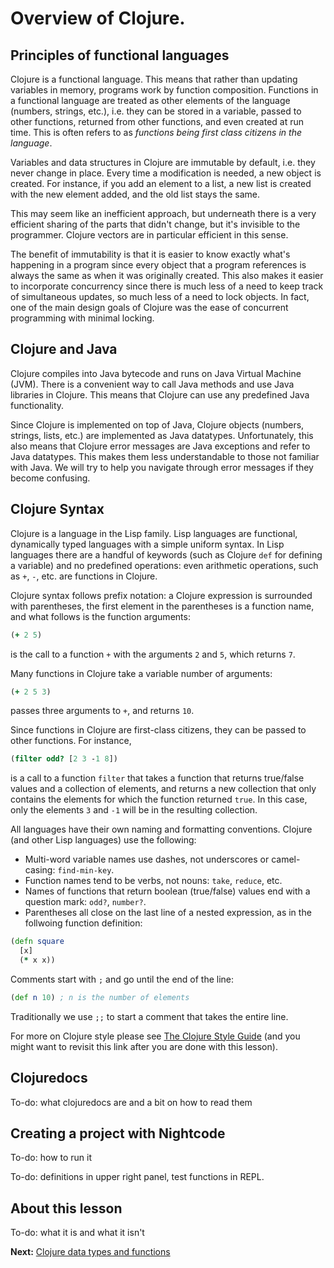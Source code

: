 # Overview of Clojure. 

## Principles of functional languages

Clojure is a functional language. This means that rather 
than updating variables in memory, programs work by function composition. Functions in a functional language are treated as other elements of the language (numbers, strings, etc.), i.e. they can be stored in a variable, passed to other functions, returned from other functions, and even created at run time. This is often refers to as *functions being first class citizens in the language*. 

Variables and data structures in Clojure are immutable by default, i.e. they never change in place. Every time a modification is needed, a new object is created. For instance, if you add an element to a list, a new list is created with the new element added, and the old list stays the same. 

This may seem like an inefficient approach, but underneath there is a very efficient sharing of the parts that didn't change, but it's invisible to the programmer. Clojure vectors are in particular efficient in this sense. 

The benefit of immutability is that it is easier to know exactly what's happening in a program since every object that a program references is always the same as when it was originally created. This also makes it easier to incorporate concurrency since there is much less of a need to keep track of simultaneous updates, so much less of a need to lock objects. In fact, one of the main design goals of Clojure was the ease of concurrent programming with minimal locking. 

## Clojure and Java

Clojure compiles into Java bytecode and runs on Java Virtual Machine (JVM). There is a convenient way to call Java methods and use Java libraries in Clojure. This means that Clojure can use any predefined Java functionality. 

Since Clojure is implemented on top of Java, Clojure objects (numbers, strings, lists, etc.) are implemented as Java datatypes. 
Unfortunately, this also means that Clojure error messages are Java exceptions and refer to Java datatypes. This makes them less understandable to those not familiar with Java. We will try to help you navigate through error messages if they become confusing. 

## Clojure Syntax 

Clojure is a language in the Lisp family. Lisp languages are functional, dynamically typed languages with a simple uniform syntax. In Lisp languages there are a handful of keywords (such as Clojure `def` for defining a variable) and no predefined operations: even arithmetic operations, such as `+`, `-`, etc. are functions in Clojure. 

Clojure syntax follows prefix notation: a Clojure expression is surrounded with parentheses, the first element in the parentheses is a function name, and what follows is the function arguments:
```clojure
(+ 2 5)
```
is the call to a function `+` with the arguments `2` and `5`, which returns `7`. 

Many functions in Clojure take a variable number of arguments: 
```clojure
(+ 2 5 3)
```
passes three arguments to `+`, and returns `10`. 

Since functions in Clojure are first-class citizens, they can be passed to other functions. For instance,
```clojure
(filter odd? [2 3 -1 8])
```
is a call to a function `filter` that takes a function that returns true/false values and a collection of elements, and returns a new collection that only contains the elements for which the function returned `true`. In this case, only the elements `3` and `-1` will be in the resulting collection. 

All languages have their own naming and formatting conventions. Clojure (and other Lisp languages) use the following:

* Multi-word variable names use dashes, not underscores or camel-casing: `find-min-key`.
* Function names tend to be verbs, not nouns: `take`, `reduce`, etc.
* Names of functions that return boolean (true/false) values end with a question mark: `odd?`, `number?`. 
* Parentheses all close on the last line of a nested expression, as in the follwoing function definition: 
```clojure
(defn square
  [x]
  (* x x))
```

Comments start with `;` and go until the end of the line:
```clojure
(def n 10) ; n is the number of elements
```
Traditionally we use `;;` to start a comment that takes the 
entire line. 

For more on Clojure style please see [The Clojure Style Guide](https://github.com/bbatsov/clojure-style-guide) (and you might want to revisit this link after you are done with this lesson). 

## Clojuredocs 

To-do: what clojuredocs are and a bit on how to read them 

## Creating a project with Nightcode

To-do: how to run it

To-do: definitions in upper right panel, test functions in REPL. 

## About this lesson

To-do: what it is and what it isn't 

**Next:** [Clojure data types and functions](track2-functions.md)